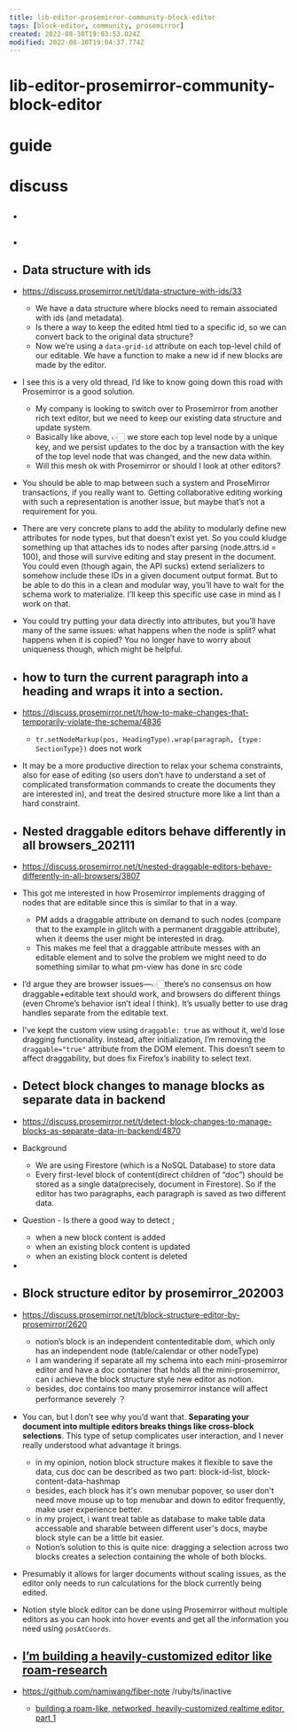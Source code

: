 ```yaml
---
title: lib-editor-prosemirror-community-block-editor
tags: [block-editor, community, prosemirror]
created: 2022-08-30T19:03:53.024Z
modified: 2022-08-30T19:04:37.774Z
---
```


# lib-editor-prosemirror-community-block-editor

# guide

# discuss
- ## 

- ## 

- ## Data structure with ids
- https://discuss.prosemirror.net/t/data-structure-with-ids/33
  - We have a data structure where blocks need to remain associated with ids (and metadata). 
  - Is there a way to keep the edited html tied to a specific id, so we can convert back to the original data structure?
  - Now we’re using a `data-grid-id` attribute on each top-level child of our editable. We have a function to make a new id if new blocks are made by the editor.

- I see this is a very old thread, I’d like to know going down this road with Prosemirror is a good solution. 
  - My company is looking to switch over to Prosemirror from another rich text editor, but we need to keep our existing data structure and update system. 
  - Basically like above, 👉🏻 we store each top level node by a unique key, and we persist updates to the doc by a transaction with the key of the top level node that was changed, and the new data within. 
  - Will this mesh ok with Prosemirror or should I look at other editors?
- You should be able to map between such a system and ProseMirror transactions, if you really want to. Getting collaborative editing working with such a representation is another issue, but maybe that’s not a requirement for you.

- There are very concrete plans to add the ability to modularly define new attributes for node types, but that doesn’t exist yet. So you could kludge something up that attaches ids to nodes after parsing (node.attrs.id = 100), and those will survive editing and stay present in the document. You could even (though again, the API sucks) extend serializers to somehow include these IDs in a given document output format. But to be able to do this in a clean and modular way, you’ll have to wait for the schema work to materialize. I’ll keep this specific use case in mind as I work on that.

- You could try putting your data directly into attributes, but you’ll have many of the same issues: what happens when the node is split? what happens when it is copied? You no longer have to worry about uniqueness though, which might be helpful.

- ## how to turn the current paragraph into a heading and wraps it into a section.
- https://discuss.prosemirror.net/t/how-to-make-changes-that-temporarily-violate-the-schema/4836
  - `tr.setNodeMarkup(pos, HeadingType).wrap(paragraph, {type: SectionType})` does not work

- It may be a more productive direction to relax your schema constraints, also for ease of editing (so users don’t have to understand a set of complicated transformation commands to create the documents they are interested in), and treat the desired structure more like a lint than a hard constraint.

- ## Nested draggable editors behave differently in all browsers_202111
- https://discuss.prosemirror.net/t/nested-draggable-editors-behave-differently-in-all-browsers/3807
- This got me interested in how Prosemirror implements dragging of nodes that are editable since this is similar to that in a way. 
  - PM adds a draggable attribute on demand to such nodes (compare that to the example in glitch with a permanent draggable attribute), when it deems the user might be interested in drag. 
  - This makes me feel that a draggable attribute messes with an editable element and to solve the problem we might need to do something similar to what pm-view has done in src code

- I’d argue they are browser issues—👉🏻there’s no consensus on how draggable+editable text should work, and browsers do different things (even Chrome’s behavior isn’t ideal I think). It’s usually better to use drag handles separate from the editable text.

- I’ve kept the custom view using `draggable: true` as without it, we’d lose dragging functionality. Instead, after initialization, I’m removing the `draggable="true"` attribute from the DOM element. This doesn’t seem to affect draggability, but does fix Firefox’s inability to select text.

- ## Detect block changes to manage blocks as separate data in backend
- https://discuss.prosemirror.net/t/detect-block-changes-to-manage-blocks-as-separate-data-in-backend/4870
- Background
  - We are using Firestore (which is a NoSQL Database) to store data
  - Every first-level block of content(direct children of “doc”) should be stored as a single data(precisely, document in Firestore). So if the editor has two paragraphs, each paragraph is saved as two different data.
- Question - Is there a good way to detect ; 
  - when a new block content is added
  - when an existing block content is updated
  - when an existing block content is deleted
- 

- ## Block structure editor by prosemirror_202003
- https://discuss.prosemirror.net/t/block-structure-editor-by-prosemirror/2620
  - notion’s block is an independent contenteditable dom, which only has an independent node (table/calendar or other nodeType)
  - I am wandering if separate all my schema into each mini-prosemirror editor and have a doc container that holds all the mini-prosemirror, can i achieve the block structure style new editor as notion.
  - besides, doc contains too many prosemirror instance will affect performance severely ？

- You can, but I don’t see why you’d want that. **Separating your document into multiple editors breaks things like cross-block selections**. This type of setup complicates user interaction, and I never really understood what advantage it brings.
  - in my opinion, notion block structure makes it flexible to save the data, cus doc can be described as two part: block-id-list, block-content-data-hashmap
  - besides, each block has it's own menubar popover, so user don't need move mouse up to top menubar and down to editor frequently, make user experience better.
  - in my project, i want treat table as database to make table data accessable and sharable between different user's docs, maybe block style can be a little bit easier.
  - Notion’s solution to this is quite nice: dragging a selection across two blocks creates a selection containing the whole of both blocks.

- Presumably it allows for larger documents without scaling issues, as the editor only needs to run calculations for the block currently being edited.

- Notion style block editor can be done using Prosemirror without multiple editors as you can hook into hover events and get all the information you need using `posAtCoords`.

- ## [I’m building a heavily-customized editor like roam-research](https://discuss.prosemirror.net/t/im-building-a-heavily-customized-editor-like-roam-research/3006)
- https://github.com/namiwang/fiber-note /ruby/ts/inactive
  - [building a roam-like, networked, heavily-customized realtime editor, part 1](https://namiwang.github.io/2020/11/12/building-a-roam-like-networked-heavily-customized-realtime-editor-part-1.html)

